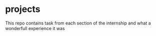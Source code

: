 # projects
This repo contains task from each section of the internship and what a wonderfull experience it was 

